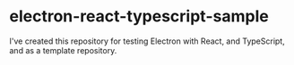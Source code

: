 # electron-react-typescript-sample
I've created this repository for testing Electron with React, and TypeScript, and as a template repository.
